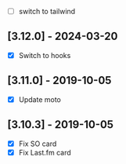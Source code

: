 - [ ] switch to tailwind


[3.12.0] - 2024-03-20
---------------------
- [x] Switch to hooks


[3.11.0] - 2019-10-05
---------------------
- [x] Update moto


[3.10.3] - 2019-10-05
---------------------
- [x] Fix SO card
- [x] Fix Last.fm card
